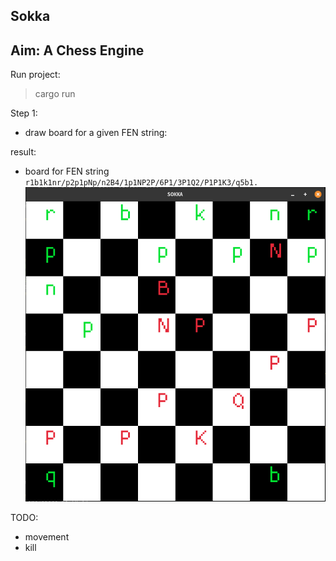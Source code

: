 ## Sokka 

Aim: A Chess Engine
---

Run project:
> cargo run

Step 1:
- draw board for a given FEN string:

result:
- board for FEN string `r1b1k1nr/p2p1pNp/n2B4/1p1NP2P/6P1/3P1Q2/P1P1K3/q5b1.`
![sokka](./assets/sokka.png)

TODO:
- movement
- kill
